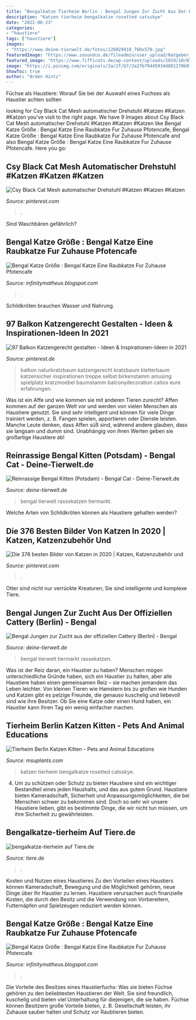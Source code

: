 ```yaml
---
title: "Bengalkatze Tierheim Berlin : Bengal Jungen Zur Zucht Aus Der Offiziellen Cattery (berlin)"
description: "Katzen tierheim bengalkatze rosetted catsskye"
date: "2022-06-23"
categories:
- "haustiere"
tags: ["haustiere"]
images:
- "https://www.deine-tierwelt.de/fotos/126029418_760x570.jpg"
featuredImage: "https://www.zooundco.de/fileadmin/user_upload/Ratgeber_2018/Katze/Katzenrassen/bengalkatze2-525x420px-min.jpg"
featured_image: "https://www.fifficats.de/wp-content/uploads/2019/10/03_Fifficats-Bengalenzucht-Lovely-Tigers.jpg"
image: "https://i.pinimg.com/originals/2a/2f/b7/2a2fb79445934d881270b0119b3a28e1.jpg"
ShowToc: true
author: "Arden Hintz"
---
```



Füchse als Haustiere: Worauf Sie bei der Auswahl eines Fuchses als Haustier achten sollten

	

		
looking for Csy Black Cat Mesh automatischer Drehstuhl #Katzen #Katzen #Katzen you've visit to the right page. We have 9 Images about Csy Black Cat Mesh automatischer Drehstuhl #Katzen #Katzen #Katzen like Bengal Katze Größe : Bengal Katze Eine Raubkatze Fur Zuhause Pfotencafe, Bengal Katze Größe : Bengal Katze Eine Raubkatze Fur Zuhause Pfotencafe and also Bengal Katze Größe : Bengal Katze Eine Raubkatze Fur Zuhause Pfotencafe. Here you go:
		
    
## Csy Black Cat Mesh Automatischer Drehstuhl #Katzen #Katzen #Katzen

<img loading=lazy src="https://i.pinimg.com/originals/2a/2f/b7/2a2fb79445934d881270b0119b3a28e1.jpg" onerror="this.onerror=null;this.src='https://tse2.mm.bing.net/th?id=OIP.eLivYBvs3XV7rn39B4s6fwAAAA&amp;pid=15.1';" alt="Csy Black Cat Mesh automatischer Drehstuhl #Katzen #Katzen #Katzen">

_Source: pinterest.com_

>. 

	

Sind Waschbären gefährlich?

    
## Bengal Katze Größe : Bengal Katze Eine Raubkatze Fur Zuhause Pfotencafe

<img loading=lazy src="https://www.fifficats.de/wp-content/uploads/2019/10/03_Fifficats-Bengalenzucht-Lovely-Tigers.jpg" onerror="this.onerror=null;this.src='https://tse2.mm.bing.net/th?id=OIP.VpjOrhUCO77RZNmb2shQIQHaE7&amp;pid=15.1';" alt="Bengal Katze Größe : Bengal Katze Eine Raubkatze Fur Zuhause Pfotencafe">

_Source: infinitymatheus.blogspot.com_

>. 

	

Schildkröten brauchen Wasser und Nahrung.

    
## 97 Balkon Katzengerecht Gestalten - Ideen &amp; Inspirationen-Ideen In 2021

<img loading=lazy src="https://i.pinimg.com/474x/71/d7/8c/71d78ccaa91a68b2ea788010283e616b.jpg" onerror="this.onerror=null;this.src='https://tse4.mm.bing.net/th?id=OIP.x6VoCsIAlbsYI1gENGMs3AAAAA&amp;pid=15.1';" alt="97 Balkon Katzengerecht gestalten - Ideen &amp; Inspirationen-Ideen in 2021">

_Source: pinterest.de_

>balkon naturkratzbaum katzengerecht kratzbaum kletterbaum katzensicher inspirationen treppe selbst birkenstamm amusing spielplatz kratzmoebel baumstamm balconydecoration catios eure erfahrungen. 

	

Was ist ein Affe und wie kommen sie mit anderen Tieren zurecht?
Affen kommen auf der ganzen Welt vor und werden von vielen Menschen als Haustiere genutzt. Sie sind sehr intelligent und können für viele Dinge trainiert werden, z. B. Fangen spielen, apportieren oder Dienste leisten. Manche Leute denken, dass Affen süß sind, während andere glauben, dass sie langsam und dumm sind. Unabhängig von ihren Werten geben sie großartige Haustiere ab!

    
## Reinrassige Bengal Kitten (Potsdam) - Bengal Cat - Deine-Tierwelt.de

<img loading=lazy src="https://www.deine-tierwelt.de/fotos/127722896_760x570.jpg" onerror="this.onerror=null;this.src='https://tse1.mm.bing.net/th?id=OIP.eGwhmcXi7Bu8CXZ03REHFgHaFj&amp;pid=15.1';" alt="Reinrassige Bengal Kitten (Potsdam) - Bengal Cat - Deine-Tierwelt.de">

_Source: deine-tierwelt.de_

>bengal tierwelt rassekatzen tiermarkt. 

	

Welche Arten von Schildkröten können als Haustiere gehalten werden?

    
## Die 376 Besten Bilder Von Katzen In 2020 | Katzen, Katzenzubehör Und

<img loading=lazy src="https://i.pinimg.com/474x/12/71/6f/12716f4bc477b74180cd4dd2b01e164c.jpg" onerror="this.onerror=null;this.src='https://tse3.mm.bing.net/th?id=OIP.0VKOYTV4TxdltnO5gQP55AAAAA&amp;pid=15.1';" alt="Die 376 besten Bilder von Katzen in 2020 | Katzen, Katzenzubehör und">

_Source: pinterest.com_

>. 

	

Otter sind nicht nur verrückte Kreaturen; Sie sind intelligente und komplexe Tiere.

    
## Bengal Jungen Zur Zucht Aus Der Offiziellen Cattery (Berlin) - Bengal

<img loading=lazy src="https://www.deine-tierwelt.de/fotos/126029418_760x570.jpg" onerror="this.onerror=null;this.src='https://tse3.mm.bing.net/th?id=OIP.EdU59TF7Q0KBxr_OVkilWAHaFj&amp;pid=15.1';" alt="Bengal Jungen zur Zucht aus der offiziellen Cattery (Berlin) - Bengal">

_Source: deine-tierwelt.de_

>bengal tierwelt tiermarkt rassekatzen. 

	

Was ist der Reiz daran, ein Haustier zu haben?
Menschen mögen unterschiedliche Gründe haben, sich ein Haustier zu halten, aber alle Haustiere haben einen gemeinsamen Reiz – sie machen jemandem das Leben leichter. Von kleinen Tieren wie Hamstern bis zu großen wie Hunden und Katzen gibt es pelzige Freunde, die genauso kuschelig und liebevoll sind wie ihre Besitzer. Ob Sie eine Katze oder einen Hund haben, ein Haustier kann Ihren Tag ein wenig einfacher machen.

    
## Tierheim Berlin Katzen Kitten - Pets And Animal Educations

<img loading=lazy src="https://i.pinimg.com/originals/8b/98/2c/8b982cfa1fafdd6b65a723695add7c74.jpg" onerror="this.onerror=null;this.src='https://tse4.mm.bing.net/th?id=OIP.TWXP_gihn_FoNpHFisat2wHaJm&amp;pid=15.1';" alt="Tierheim Berlin Katzen Kitten - Pets and Animal Educations">

_Source: msuplants.com_

>katzen tierheim bengalkatze rosetted catsskye. 

	

4. Um zu schützen oder Schutz zu bieten
Haustiere sind ein wichtiger Bestandteil eines jeden Haushalts, und das aus gutem Grund. Haustiere bieten Kameradschaft, Sicherheit und Anpassungsmöglichkeiten, die bei Menschen schwer zu bekommen sind. Doch so sehr wir unsere Haustiere lieben, gibt es bestimmte Dinge, die wir nicht tun müssen, um ihre Sicherheit zu gewährleisten.

    
## Bengalkatze-tierheim Auf Tiere.de

<img loading=lazy src="https://bilder.tiere.de/Katzen/Bengalkatze-Kater-508385_1584871934.jpg" onerror="this.onerror=null;this.src='https://tse4.mm.bing.net/th?id=OIP.lxAyU1yVCdrzM9JlqOGuWQAAAA&amp;pid=15.1';" alt="bengalkatze-tierheim auf Tiere.de">

_Source: tiere.de_

>. 

	

Kosten und Nutzen eines Haustieres
Zu den Vorteilen eines Haustiers können Kameradschaft, Bewegung und die Möglichkeit gehören, neue Dinge über Ihr Haustier zu lernen. Haustiere verursachen auch finanzielle Kosten, die durch den Besitz und die Verwendung von Vorbereitern, Futternäpfen und Spielzeugen reduziert werden können.

    
## Bengal Katze Größe : Bengal Katze Eine Raubkatze Fur Zuhause Pfotencafe

<img loading=lazy src="https://www.zooundco.de/fileadmin/user_upload/Ratgeber_2018/Katze/Katzenrassen/bengalkatze2-525x420px-min.jpg" onerror="this.onerror=null;this.src='https://tse2.mm.bing.net/th?id=OIP.NAj4eLrvMq3B9Exz9G-tYQHaF7&amp;pid=15.1';" alt="Bengal Katze Größe : Bengal Katze Eine Raubkatze Fur Zuhause Pfotencafe">

_Source: infinitymatheus.blogspot.com_

>. 

	

Die Vorteile des Besitzes eines Haustierfuchs: Was sie bieten
Füchse gehören zu den beliebtesten Haustieren der Welt. Sie sind freundlich, kuschelig und bieten viel Unterhaltung für diejenigen, die sie haben. Füchse können Besitzern große Vorteile bieten, z. B. Gesellschaft leisten, ihr Zuhause sauber halten und Schutz vor Raubtieren bieten.

